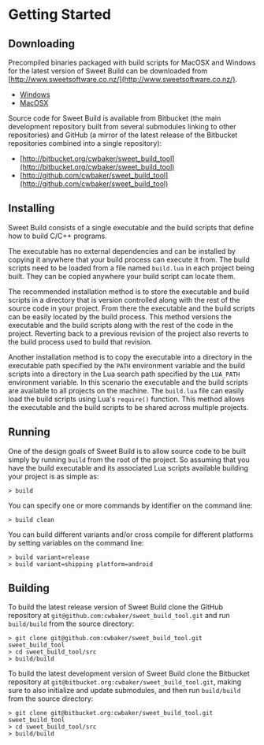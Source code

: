 
# Getting Started

## Downloading

Precompiled binaries packaged with build scripts for MacOSX and Windows for the latest version of Sweet Build can be downloaded from [http://www.sweetsoftware.co.nz/](http://www.sweetsoftware.co.nz/).

- [Windows](http://www.sweetsoftware.co.nz/sweet_build_tool-2012-08-14-win32.zip)
- [MacOSX](http://www.sweetsoftware.co.nz/sweet_build_tool-2012-08-14-macosx.zip)

Source code for Sweet Build is available from Bitbucket (the main development repository built from several submodules linking to other repositories) and GitHub (a mirror of the latest release of the Bitbucket repositories combined into a single repository):

- [http://bitbucket.org/cwbaker/sweet_build_tool](http://bitbucket.org/cwbaker/sweet_build_tool)
- [http://github.com/cwbaker/sweet_build_tool](http://github.com/cwbaker/sweet_build_tool)

## Installing

Sweet Build consists of a single executable and the build scripts that define how to build C/C++ programs.

The executable has no external dependencies and can be installed by copying it anywhere that your build process can execute it from.  The build scripts need  to be loaded from a file named `build.lua` in each project being built.  They  can be copied anywhere your build script can locate them.

The recommended installation method is to store the executable and build  scripts in a directory that is version controlled along with the rest of  the source code in your project.  From there the executable and the build  scripts can be easily located by the build process.  This method versions the executable and the build scripts along with the rest of the code in the  project.  Reverting back to a previous revision of the project also reverts  to the build process used to build that revision.

Another installation method is to copy the executable into a directory in the executable path specified by the `PATH` environment variable and the build  scripts into a directory in the Lua search path specified by the `LUA_PATH`  environment variable.  In this scenario the executable and the build scripts  are available to all projects on the machine.  The `build.lua` file can easily load the build scripts using Lua's `require()` function.  This method allows  the executable and the build scripts to be shared across multiple projects.

## Running

One of the design goals of Sweet Build is to allow source code to be built simply by running `build` from the root of the project.  So assuming that you have the build executable and its associated Lua scripts available building your project is as simple as:

```
> build
```

You can specify one or more commands by identifier on the command line:

````
> build clean
````

You can build different variants and/or cross compile for different platforms by setting variables on the command line:

```
> build variant=release
> build variant=shipping platform=android
```

## Building

To build the latest release version of Sweet Build clone the GitHub repository at `git@github.com:cwbaker/sweet_build_tool.git` and run `build/build` from the source directory:

```
> git clone git@github.com:cwbaker/sweet_build_tool.git sweet_build_tool
> cd sweet_build_tool/src
> build/build
```

To build the latest development version of Sweet Build clone the Bitbucket repository at `git@bitbucket.org:cwbaker/sweet_build_tool.git`, making sure to also initialize and update submodules, and then run `build/build` from the source directory:

```
> git clone git@bitbucket.org:cwbaker/sweet_build_tool.git sweet_build_tool 
> cd sweet_build_tool/src
> build/build
```
